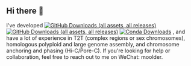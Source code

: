 ## Hi there 👋

I've developed [![GitHub Downloads (all assets, all releases)](https://img.shields.io/github/downloads/nextomics/nextdenovo/total?label=NextDenovo)](https://github.com/Nextomics/NextDenovo) [![GitHub Downloads (all assets, all releases)](https://img.shields.io/github/downloads/nextomics/nextpolish/total?label=nextpolish)](https://github.com/Nextomics/NextPolish) [![Conda Downloads](https://img.shields.io/conda/dn/bioconda/nextpolish2?label=NextPolish2)](https://github.com/Nextomics/NextPolish2)
, and have a lot of experience in T2T (complex regions or sex chromosomes), homologous polyploid and large genome assembly, and chromosome anchoring and phasing (Hi-C/Pore-C). If you're looking for help or collaboration, feel free to reach out to me on WeChat: moolder.
